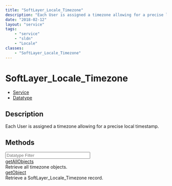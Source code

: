 ```yaml
---
title: "SoftLayer_Locale_Timezone"
description: "Each User is assigned a timezone allowing for a precise local timestamp."
date: "2018-02-12"
layout: "service"
tags:
    - "service"
    - "sldn"
    - "Locale"
classes:
    - "SoftLayer_Locale_Timezone"
---
```

# SoftLayer_Locale_Timezone
<div id='service-datatype'>
    <ul id='sldn-reference-tabs'>
    <li id='service'> <a href='/reference/services/SoftLayer_Locale_Timezone' >Service</a></li>    <li id='datatype'> <a href='/reference/datatypes/SoftLayer_Locale_Timezone' >Datatype</a></li>
    </ul>
</div>

## Description
Each User is assigned a timezone allowing for a precise local timestamp.
        
        
<div id="properties" class="content">
    <h2>Methods</h2>
    <div class="view-filters">
        <div class="clearfix">
            <div class="search-input-box">
                <input placeholder="Datatype Filter" onkeyup="titleSearch(inputId='edit-combine', divId='method-div', elementClass='method-row')" 
                    type="text" id="edit-combine" value="" size="30" maxlength="128" class="form-text">
            </div>
        </div>
    </div>
    <div id="method-div">
            <div class="method-row">
                        <span class='view-field-title'><a href='/reference/services/SoftLayer_Locale_Timezone/getAllObjects'> getAllObjects</a> </span>
            <div class='views-field-body'>Retrieve all timezone objects.</div>
        </div>
            <div class="method-row">
                        <span class='view-field-title'><a href='/reference/services/SoftLayer_Locale_Timezone/getObject'> getObject</a> </span>
            <div class='views-field-body'>Retrieve a SoftLayer_Locale_Timezone record.</div>
        </div>
        </div>
</div>

